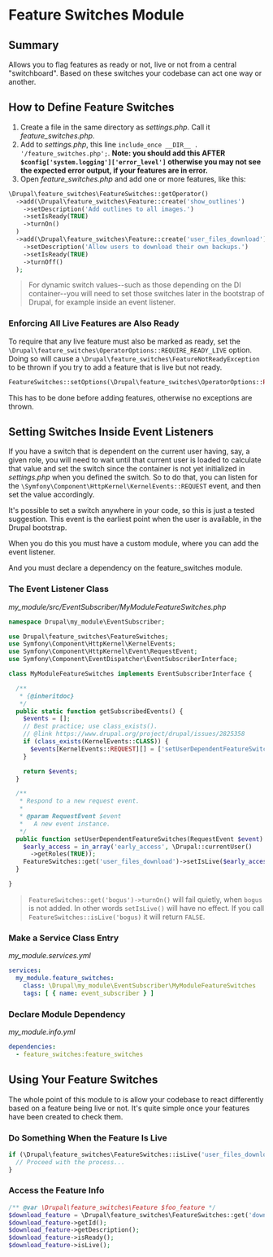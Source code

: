 # Feature Switches Module

## Summary

Allows you to flag features as ready or not, live or not from a central "switchboard". Based on these switches your codebase can act one way or another.

## How to Define Feature Switches

1. Create a file in the same directory as _settings.php_. Call it _feature\_switches.php_.
2. Add to _settings.php_, this line `include_once __DIR__ . '/feature_switches.php';`.  **Note: you should add this AFTER `$config['system.logging']['error_level']` otherwise you may not see the expected error output, if your features are in error.**
3. Open _feature\_switches.php_ and add one or more features, like this:

```php
\Drupal\feature_switches\FeatureSwitches::getOperator()
  ->add(\Drupal\feature_switches\Feature::create('show_outlines')
    ->setDescription('Add outlines to all images.')
    ->setIsReady(TRUE)
    ->turnOn()
  )
  ->add(\Drupal\feature_switches\Feature::create('user_files_download')
    ->setDescription('Allow users to download their own backups.')
    ->setIsReady(TRUE)
    ->turnOff()
  );
```

> For dynamic switch values--such as those depending on the DI container--you will need to set those switches later in the bootstrap of Drupal, for example inside an event listener.

### Enforcing All Live Features are Also Ready

To require that any live feature must also be marked as ready, set the `\Drupal\feature_switches\OperatorOptions::REQUIRE_READY_LIVE` option. Doing so will cause a `\Drupal\feature_switches\FeatureNotReadyException` to be thrown if you try to add a feature that is live but not ready.

```php
FeatureSwitches::setOptions(\Drupal\feature_switches\OperatorOptions::REQUIRE_READY_LIVE);
```

This has to be done before adding features, otherwise no exceptions are thrown.

## Setting Switches Inside Event Listeners

If you have a switch that is dependent on the current user having, say, a given role, you will need to wait until that current user is loaded to calculate that value and set the switch since the container is not yet initialized in _settings.php_ when you defined the switch. So to do that, you can listen for the `\Symfony\Component\HttpKernel\KernelEvents::REQUEST` event, and then set the value accordingly.

It's possible to set a switch anywhere in your code, so this is just a tested suggestion. This event is the earliest point when the user is available, in the Drupal bootstrap.

When you do this you must have a custom module, where you can add the event listener.

And you must declare a dependency on the feature_switches module.

### The Event Listener Class

_my\_module/src/EventSubscriber/MyModuleFeatureSwitches.php_

```php
namespace Drupal\my_module\EventSubscriber;

use Drupal\feature_switches\FeatureSwitches;
use Symfony\Component\HttpKernel\KernelEvents;
use Symfony\Component\HttpKernel\Event\RequestEvent;
use Symfony\Component\EventDispatcher\EventSubscriberInterface;

class MyModuleFeatureSwitches implements EventSubscriberInterface {

  /**
   * {@inheritdoc}
   */
  public static function getSubscribedEvents() {
    $events = [];
    // Best practice; use class_exists().
    // @link https://www.drupal.org/project/drupal/issues/2825358
    if (class_exists(KernelEvents::CLASS)) {
      $events[KernelEvents::REQUEST][] = ['setUserDependentFeatureSwitches', 0];
    }

    return $events;
  }

  /**
   * Respond to a new request event.
   *
   * @param RequestEvent $event
   *   A new event instance.
   */
  public function setUserDependentFeatureSwitches(RequestEvent $event) {
    $early_access = in_array('early_access', \Drupal::currentUser()
      ->getRoles(TRUE));
    FeatureSwitches::get('user_files_download')->setIsLive($early_access);
  }

}
```

> `FeatureSwitches::get('bogus')->turnOn()` will fail quietly, when `bogus` is not added. In other words `setIsLive()` will have no effect. If you call `FeatureSwitches::isLive('bogus)` it will return `FALSE`.

### Make a Service Class Entry

_my\_module.services.yml_

```yaml
services:
  my_module.feature_switches:
    class: \Drupal\my_module\EventSubscriber\MyModuleFeatureSwitches
    tags: [ { name: event_subscriber } ]

```

### Declare Module Dependency

_my\_module.info.yml_

```yaml
dependencies:
  - feature_switches:feature_switches

```

## Using Your Feature Switches

The whole point of this module to is allow your codebase to react differently based on a feature being live or not. It's quite simple once your features have been created to check them.

### Do Something When the Feature Is Live

```php
if (\Drupal\feature_switches\FeatureSwitches::isLive('user_files_download')) {
  // Proceed with the process...
}
```

### Access the Feature Info

```php
/** @var \Drupal\feature_switches\Feature $foo_feature */
$download_feature = \Drupal\feature_switches\FeatureSwitches::get('download');
$download_feature->getId();
$download_feature->getDescription();
$download_feature->isReady();
$download_feature->isLive();
```
